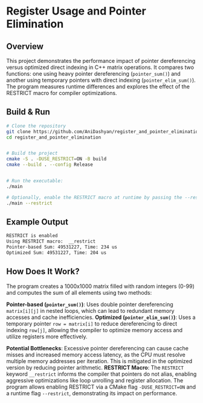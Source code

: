 # Register Usage and Pointer Elimination
## Overview
This project demonstrates the performance impact of pointer dereferencing versus optimized direct indexing in C++ matrix operations. It compares two functions: one using heavy pointer dereferencing (`pointer_sum()`) and another using temporary pointers with direct indexing (`pointer_elim_sum()`). The program measures runtime differences and explores the effect of the RESTRICT macro for compiler optimizations.

## Build & Run
```bash
# Clone the repository
git clone https://github.com/AniDashyan/register_and_pointer_elimination
cd register_and_pointer_elimination


# Build the project
cmake -S . -DUSE_RESTRICT=ON -B build
cmake --build . --config Release


# Run the executable:
./main

# Optionally, enable the RESTRICT macro at runtime by passing the --restrict flag:
./main --restrict
```


## Example Output
```bash
RESTRICT is enabled
Using RESTRICT macro:  __restrict
Pointer-based Sum: 49531227, Time: 234 us
Optimized Sum: 49531227, Time: 204 us
```

## How Does It Work?
The program creates a 1000x1000 matrix filled with random integers (0-99) and computes the sum of all elements using two methods:

**Pointer-based (`pointer_sum()`)**: Uses double pointer dereferencing `matrix[i][j]` in nested loops, which can lead to redundant memory accesses and cache inefficiencies.
**Optimized (`pointer_elim_sum()`)**: Uses a temporary pointer `row = matrix[i]` to reduce dereferencing to direct indexing `row[j]`, allowing the compiler to optimize memory access and utilize registers more effectively.

**Potential Bottlenecks**: Excessive pointer dereferencing can cause cache misses and increased memory access latency, as the CPU must resolve multiple memory addresses per iteration. This is mitigated in the optimized version by reducing pointer arithmetic.
**RESTRICT Macro**: The `RESTRICT` keyword `__restrict` informs the compiler that pointers do not alias, enabling aggressive optimizations like loop unrolling and register allocation. The program allows enabling RESTRICT via a CMake flag `-DUSE_RESTRICT=ON` and a runtime flag `--restrict`, demonstrating its impact on performance.
